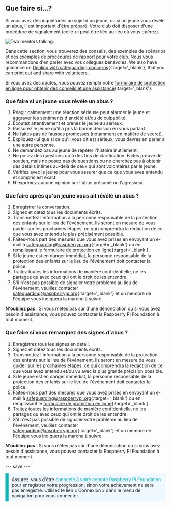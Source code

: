 ## Que faire si…?

Si vous avez des inquiétudes au sujet d'un jeune, ou si un jeune vous révèle un abus, il est important d'être préparé. Votre club doit disposer d'une procédure de signalement (celle-ci peut être liée au lieu où vous opérez).

![Two mentors talking.](images/Safeguarding-Image4-1200x800.png)

Dans cette section, vous trouverez des conseils, des exemples de scénarios et des exemples de procédures de rapport pour votre club. Nous vous recommandons d'en parler avec vos collègues bénévoles. We also have guidance on [Dealing with safeguarding concerns](https://static.raspberrypi.org/files/safeguarding/Raspberry-Pi-Foundation-safeguarding-dealing-with-safeguarding-concerns.pdf){:target='_blank'}, that you can print out and share with volunteers.

Si vous avez des doutes, vous pouvez remplir notre [formulaire de protection en ligne pour obtenir des conseils et une assistance](https://form.raspberrypi.org/f/safeguarding-concern-form){:target='_blank'}.

### Que faire si un jeune vous révèle un abus ?

1. Réagir calmement: une réaction sérieuse peut alarmer le jeune et aggraver les sentiments d'anxiété et/ou de culpabilité.
1. Écoutez attentivement et prenez le jeune au sérieux.
1. Rassurez le jeune qu'il a pris la bonne décision en vous parlant.
1. Ne faites pas de fausses promesses (notamment en matière de secret).
1. Expliquez-lui que si ce qu'il vous dit est sérieux, vous devrez en parler à une autre personne.
1. Ne demandez pas au jeune de répéter l'histoire inutilement.
1. Ne posez des questions qu'à des fins de clarification. Faites preuve de soutien, mais ne posez pas de questions ou ne cherchez pas à obtenir des détails intimes au-delà de ceux qui sont volontaires par le jeune.
1. Vérifiez avec le jeune pour vous assurer que ce que vous avez entendu et compris est exact.
1. N'exprimez aucune opinion sur l'abus présumé ou l'agresseur.

### Que faire après qu'un jeune vous ait révélé un abus ?

1. Enregistrer la conversation.
1. Signez et datez tous les documents écrits.
1. Transmettez l'information à la personne responsable de la protection des enfants sur le lieu de l'événement. Ils seront en mesure de vous guider sur les prochaines étapes, ce qui comprendra la rédaction de ce que vous avez entendu le plus précisément possible.
1. Faites-nous part des mesures que vous avez prises en envoyant un e-mail à [safeguarding@raspberrypi.org](mailto:safeguarding@raspberrypi.org){:target='_blank'} ou en remplissant le [formulaire de protection en ligne](https://form.raspberrypi.org/f/safeguarding-concern-form){:target='_blank'}.
1. Si le jeune est en danger immédiat, la personne responsable de la protection des enfants sur le lieu de l'événement doit contacter la police.
1. Traitez toutes les informations de manière confidentielle, ne les partagez qu'avec ceux qui ont le droit de les entendre.
1. S'il n'est pas possible de signaler votre problème au lieu de l'événement, veuillez contacter [safeguarding@raspberrypi.org](mailto:safeguarding@raspberrypi.org){:target='_blank'} et un membre de l'équipe vous indiquera la marche à suivre.

**N'oubliez pas** : Si vous n'êtes pas sûr d'une dénonciation ou si vous avez besoin d'assistance, vous pouvez contacter la Raspberry Pi Foundation à tout moment.

### Que faire si vous remarquez des signes d'abus ?

1. Enregistrez tous les signes en détail.
1. Signez et datez tous les documents écrits.
1. Transmettez l'information à la personne responsable de la protection des enfants sur le lieu de l'événement. Ils seront en mesure de vous guider sur les prochaines étapes, ce qui comprendra la rédaction de ce que vous avez entendu et/ou vu avec la plus grande précision possible.
1. Si le jeune est en danger immédiat, la personne responsable de la protection des enfants sur le lieu de l'événement doit contacter la police.
1. Faites-nous part des mesures que vous avez prises en envoyant un e-mail à [safeguarding@raspberrypi.org](mailto:safeguarding@raspberrypi.org){:target='_blank'} ou en remplissant le [formulaire de protection en ligne](https://form.raspberrypi.org/f/safeguarding-concern-form){:target='_blank'}.
1. Traitez toutes les informations de manière confidentielle, ne les partagez qu'avec ceux qui ont le droit de les entendre.
1. S'il n'est pas possible de signaler votre problème au lieu de l'événement, veuillez contacter [safeguarding@raspberrypi.org](mailto:safeguarding@raspberrypi.org){:target='_blank'} et un membre de l'équipe vous indiquera la marche à suivre.

**N'oubliez pas** : Si vous n'êtes pas sûr d'une dénonciation ou si vous avez besoin d'assistance, vous pouvez contacter la Raspberry Pi Foundation à tout moment.

--- save ---

<p style="border-left: solid; border-width:10px; border-color: #0faeb0; background-color: aliceblue; padding: 10px;">
Assurez-vous d'être <span style="color: #0faeb0">connecté à votre compte Raspberry Pi Foundation</span> pour enregistrer votre progression, sinon votre achèvement ne sera pas enregistré. Utilisez le lien « Connexion » dans le menu de navigation pour vous connecter.
</p>
